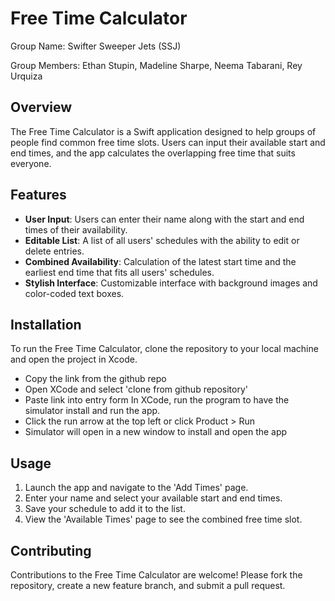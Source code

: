 # Free Time Calculator

Group Name: Swifter Sweeper Jets (SSJ)

Group Members: Ethan Stupin, Madeline Sharpe, Neema Tabarani, Rey Urquiza

## Overview
The Free Time Calculator is a Swift application designed to help groups of people find common free time slots. Users can input their available start and end times, and the app calculates the overlapping free time that suits everyone.

## Features
- **User Input**: Users can enter their name along with the start and end times of their availability.
- **Editable List**: A list of all users' schedules with the ability to edit or delete entries.
- **Combined Availability**: Calculation of the latest start time and the earliest end time that fits all users' schedules.
- **Stylish Interface**: Customizable interface with background images and color-coded text boxes.

## Installation
To run the Free Time Calculator, clone the repository to your local machine and open the project in Xcode.
- Copy the link from the github repo
- Open XCode and select 'clone from github repository'
- Paste link into entry form
In XCode, run the program to have the simulator install and run the app.
- Click the run arrow at the top left or click Product > Run
- Simulator will open in a new window to install and open the app

## Usage
1. Launch the app and navigate to the 'Add Times' page.
2. Enter your name and select your available start and end times.
3. Save your schedule to add it to the list.
4. View the 'Available Times' page to see the combined free time slot.

## Contributing
Contributions to the Free Time Calculator are welcome! Please fork the repository, create a new feature branch, and submit a pull request.

